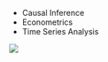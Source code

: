 * Causal Inference
* Econometrics
* Time Series Analysis

![](https://github.com/geoffreylink/Projects/blob/master/05%20Statistical%20Methods/TypeOneTypeTwo.png)
